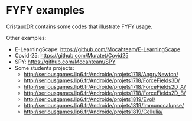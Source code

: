 # FYFY examples #
CristauxDR contains some codes that illustrate FYFY usage.

Other examples:
* E-LearningScape: https://github.com/Mocahteam/E-LearningScape
* Covid-25: https://github.com/Muratet/Covid25
* SPY: https://github.com/Mocahteam/SPY
* Some students projects:
	* http://seriousgames.lip6.fr/Androide/projets1718/AngryNewton/
	* http://seriousgames.lip6.fr/Androide/projets1718/ForceFields3D/
	* http://seriousgames.lip6.fr/Androide/projets1718/ForceFields2D_A/
	* http://seriousgames.lip6.fr/Androide/projets1718/ForceFields2D_B/
	* http://seriousgames.lip6.fr/Androide/projets1819/Evol/
	* http://seriousgames.lip6.fr/Androide/projets1819/Immunocalupse/
	* http://seriousgames.lip6.fr/Androide/projets1819/Cellulia/

